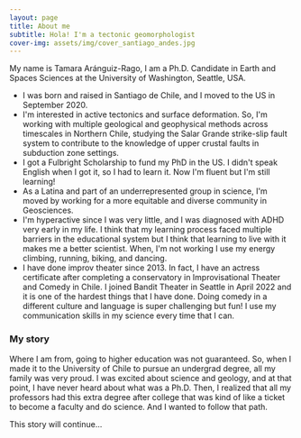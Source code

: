 ```yaml
---
layout: page
title: About me
subtitle: Hola! I'm a tectonic geomorphologist 
cover-img: assets/img/cover_santiago_andes.jpg
---
```


My name is Tamara Aránguiz-Rago, I am a Ph.D. Candidate in Earth and Spaces Sciences at the University of Washington, Seattle, USA. 

- I was born and raised in Santiago de Chile, and I moved to the US in September 2020.
- I'm interested in active tectonics and surface deformation. So, I'm working with multiple geological and geophysical methods across timescales in Northern Chile, studying the Salar Grande strike-slip fault system to contribute to the knowledge of  upper crustal faults in subduction zone settings.
- I got a Fulbright Scholarship to fund my PhD in the US. I didn't speak English when I got it, so I had to learn it. Now I'm fluent but I'm still learning! 
- As a Latina and part of an underrepresented group in science, I'm moved by working for a more equitable and diverse community in Geosciences. 
- I'm hyperactive since I was very little, and I was diagnosed with ADHD very early in my life. I think that my learning process faced multiple barriers in the educational system but I think that learning to live with it makes me a better scientist. When, I'm not working I use my energy climbing, running, biking, and dancing.
- I have done improv theater since 2013. In fact, I have an actress certificate after completing a conservatory in Improvisational Theater and Comedy in Chile. I joined Bandit Theater in Seattle in April 2022 and it is one of the hardest things that I have done. Doing comedy in a different culture and language is super challenging but fun! I use my communication skills in my science every time that I can.   

### My story

Where I am from, going to higher education was not guaranteed. So, when I made it to the University of Chile to pursue an undergrad degree, all my family was very proud. I was excited about science and geology, and at that point, I have never heard about what was a Ph.D. Then, I realized that all my professors had this extra degree after college that was kind of like a ticket to become a faculty and do science. And I wanted to follow that path. 

This story will continue... 
